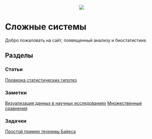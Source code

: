 <p align="center">
  <img src="https://cdn4.telesco.pe/file/YDPeHONJnWDsjGFJvCBN617N2sFx3HWhRbjFhCb6Qb0hJ-Uo0uJ3xxwO4sLGyszs49OJ5vHw8l-K-oVZfmR3P-cNJBN4AHoPDQErYbwqOrBbGOqL0msleep_lIrpnBTYkbye2XXhmlzAgmakUAlzr3lBSsfMntHGDMQuL8Lx7aX-Ysoo9CPVXqtPxIfDNftBQMCGwjBODjBkU4FFdQnDRyYuZjI9Z4zeBtZO_fr-R9oLwKfjvPjy3jEzR7k3ZbDoOAn8J-vPGPWgAQPtv_PMWk7nkHY77bIgVRz709TlJncAPIaKput8z3NRct469L-dogmteY-K4vJ0BtlPzCgRCA.jpg" />
</p>

# Сложные системы

Добро пожаловать на сайт, появященный анализу и биостатистике.

## Разделы

### Статьи

[Проверка статистических гипотез](/docs/pages/stat_testing/stat_testing.md)

### Заметки

[Визуализация данных в научных исследованиях](https://telegra.ph/Vizualizaciya-dannyh-v-nauchnyh-issledovaniyah-09-21)
[Множественные сравнения](https://telegra.ph/Mnozhestvennye-sravneniya-09-28)

### Задачки

[Простой пример теоремы Байеса](/docs/tasks/simple_bayes/task.md)


